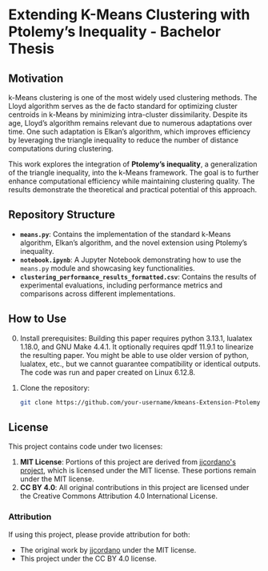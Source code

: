 # Extending K-Means Clustering with Ptolemy’s Inequality - Bachelor Thesis

## Motivation

k-Means clustering is one of the most widely used clustering methods. The Lloyd algorithm serves as the de facto standard for optimizing cluster centroids in k-Means by minimizing intra-cluster dissimilarity. Despite its age, Lloyd’s algorithm remains relevant due to numerous adaptations over time. One such adaptation is Elkan’s algorithm, which improves efficiency by leveraging the triangle inequality to reduce the number of distance computations during clustering.

This work explores the integration of **Ptolemy’s inequality**, a generalization of the triangle inequality, into the k-Means framework. The goal is to further enhance computational efficiency while maintaining clustering quality. The results demonstrate the theoretical and practical potential of this approach.

## Repository Structure

- **`means.py`**: Contains the implementation of the standard k-Means algorithm, Elkan’s algorithm, and the novel extension using Ptolemy’s inequality.
- **`notebook.ipynb`**: A Jupyter Notebook demonstrating how to use the `means.py` module and showcasing key functionalities.
- **`clustering_performance_results_formatted.csv`**: Contains the results of experimental evaluations, including performance metrics and comparisons across different implementations.

## How to Use

0. Install prerequisites:
Building this paper requires python 3.13.1, lualatex 1.18.0, and GNU Make 4.4.1. It optionally requires qpdf 11.9.1 to linearize the resulting paper. You might be able to use older version of python, lualatex, etc., but we cannot guarantee compatibility or identical outputs. The code was run and paper created on Linux 6.12.8.

1. Clone the repository:
   ```bash
   git clone https://github.com/your-username/kmeans-Extension-Ptolemy.git


## License

This project contains code under two licenses:

1. **MIT License**: Portions of this project are derived from [jjcordano's project](https://github.com/jjcordano/elkans_kmeans), which is licensed under the MIT license. These portions remain under the MIT license.
2. **CC BY 4.0**: All original contributions in this project are licensed under the Creative Commons Attribution 4.0 International License.

### Attribution
If using this project, please provide attribution for both:
- The original work by [jjcordano](https://github.com/jjcordano/elkans_kmeans) under the MIT license.
- This project under the CC BY 4.0 license.
